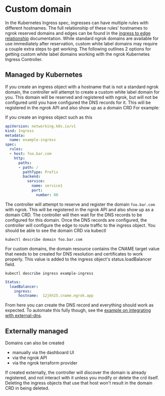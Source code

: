 # Custom domain

In the Kubernetes Ingress spec, ingresses can have multiple rules with different hostnames. The full relationship of these rules' hostnames to ngrok reserved domains and edges can be found in the [ingress to edge relationship](./ingress-to-edge-relationship.md#name-based-virtual-hosting) documentation. While standard ngrok domains are available for use immediately after reservation, custom white label domains may require a couple extra steps to get working. The following outlines 2 options for getting custom white label domains working with the ngrok Kubernetes Ingress Controller.

## Managed by Kubernetes

If you create an ingress object with a hostname that is not a standard ngrok domain, the controller will attempt to create a custom white label domain for you. This domain will be reserved and registered with ngrok, but will not be configured until you have configured the DNS records for it. This will be registered in the ngrok API and also show up as a domain CRD For example:

If you create an ingress object such as this

```yaml
apiVersion: networking.k8s.io/v1
kind: Ingress
metadata:
  name: example-ingress
spec:
  rules:
  - host: foo.bar.com
    http:
      paths:
      - path: /
        pathType: Prefix
        backend:
          service:
            name: service1
            port:
              number: 80
```

The controller will attempt to reserve and register the domain `foo.bar.com` with ngrok. This will be registered in the ngrok API and also show up as a domain CRD. The controller will then wait for the DNS records to be configured for this domain. Once the DNS records are configured, the controller will configure the edge to route traffic to the ingress object.
You should be able to see the domain CRD via kubectl

`kubectl describe domain foo.bar.com`

For custom domains, the domain resource contains the CNAME target value that needs to be created for DNS resolution and certificates to work properly. This value is added to the ingress object's status.loadBalancer field.

`kubectl describe ingress example-ingress`

```yaml
Status:
  loadBalancer:
    ingress:
      hostname:  12jkh25.cname.ngrok.app
```

From here you can create the DNS record and everything should work as expected. To automate this fully though, see the [example on integrating with external-dns](../examples/external-dns.md).

## Externally managed

Domains can also be created
- manually via the dashboard UI
- via the ngrok API
- via the ngrok terraform provider

If created externally, the controller will discover the domain is already registered, and not interact with it unless you modify or delete the crd itself. Deleting the ingress objects that use that host won't result in the domain CRD in being deleted.
